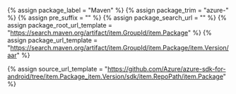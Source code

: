 {% assign package_label = "Maven" %}
{% assign package_trim = "azure-" %}
{% assign pre_suffix = "" %}
{% assign package_search_url = "" %}
{% assign package_root_url_template = "https://search.maven.org/artifact/item.GroupId/item.Package" %}
{% assign package_url_template = "https://search.maven.org/artifact/item.GroupId/item.Package/item.Version/aar" %}
<!--{% assign msdocs_url_template = "https://docs.microsoft.com/android/api/overview/azure/item.TrimmedPackage-readme" %}-->
<!--{% assign ghdocs_url_template = "https://azuresdkdocs.blob.core.windows.net/$web/android/item.Package/item.Version/index.html" %}-->
{% assign source_url_template = "https://github.com/Azure/azure-sdk-for-android/tree/item.Package_item.Version/sdk/item.RepoPath/item.Package" %}